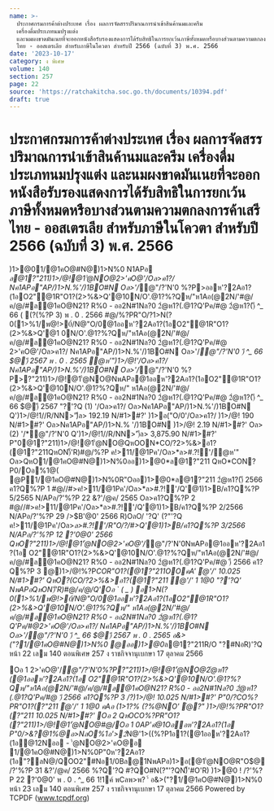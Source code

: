 ```yaml
---
name: >-
  ประกาศกรมการค้าต่างประเทศ เรื่อง ผลการจัดสรรปริมาณการนำเข้าสินค้านมและครีม
  เครื่องดื่มประเภทนมปรุงแต่ง
  และนมผงขาดมันเนยที่จะออกหนังสือรับรองแสดงการได้รับสิทธิในการยกเว้นภาษีทั้งหมดหรือบางส่วนตามความตกลงการค้าเสรี
  ไทย - ออสเตรเลีย สำหรับภาษีในโควตา สำหรับปี 2566 (ฉบับที่ 3) พ.ศ. 2566
date: '2023-10-17'
category: ง พิเศษ
volume: 140
section: 257
page: 22
source: 'https://ratchakitcha.soc.go.th/documents/10394.pdf'
draft: true
---
```


# ประกาศกรมการค้าต่างประเทศ เรื่อง ผลการจัดสรรปริมาณการนำเข้าสินค้านมและครีม เครื่องดื่มประเภทนมปรุงแต่ง และนมผงขาดมันเนยที่จะออกหนังสือรับรองแสดงการได้รับสิทธิในการยกเว้นภาษีทั้งหมดหรือบางส่วนตามความตกลงการค้าเสรี ไทย - ออสเตรเลีย สำหรับภาษีในโควตา สำหรับปี 2566 (ฉบับที่ 3) พ.ศ. 2566

)1>@01/@1คO@#N@)1>N%0 N1APอ *ล@1?"211)1>/@!@1'ํ@NO@2>'คO@'/Oล>ค1?/ Nค1APอ"AP/)1>N.%'/)1BO#N Oล>'/*@"/?'N'0 %?P>ออห'?2Aอ1?(1อO2"@1R"O1?(2>%&>Q'@10N/O'.@1?%?Qห/"ห1Aอ(@2N/'#@/ค/@/#ล@1คO@N21? R%0 - ออ2N#1Nล?0 2ํ@ห1?(.@1?Q'Pค/#@ 2ํ@ห1?()ี ^_ 66 ( (?(%?P 3) พ . 0 . 2566 #@/%?PR"O/?1>N(?0(1>%1/พ@!>0์/N@"O/0@1ออห'?2Aอ1?(1อO2"@1R"O1?(2>%&>Q'@1 0N/O'.@1?%?Qห/"ห1Aอ(@2N/'#@/ค/@/#ล@1คO@N21? R%0 - ออ2N#1Nล?0 2ํ@ห1?(.@1?Q'Pค/#@ 2>'คO@'/Oล>ค1?/ Nค1APอ"AP/)1>N.%'/)1BO#N Oล>'/*@"/?'N'0 )ี ^_ 66 $@)ี 2567 พ . 0 . 2565 ํ@ห'")1>/@!'/Oล>ค1?/ Nค1APอ"AP/)1>N.%'/)1BO#N Oล>'/*@"/?'N'0 %?P>?"211)1>/@!@1'ํ@NO@NพAPอ@1ออห'?2Aอ1?(1อO2"@1R"O1?(2>%&>Q'@10N/O'.@1?%?Qห/" ห1Aอ(@2N/'#@/ค/@/#ล@1คO@N21? R%0 - ออ2N#1Nล?0 2ํ@ห1?(.@1?Q'Pค/#@ 2ํ@ห1?()ี ^_ 66 $@)ี 2567 "?'?Q (1) '/Oล>ค1?/ Oล>Nค1APอ"AP/)1>N.%'/)1BO#N Q')1>/@!1//R/NN>')ีล> 192.19 N/#1>#?' )1>อ("O/0'/Oล>ค1?/ )1>/@! 190 N/#1>#?' Oล>Nค1APอ"AP/)1>N.% '/)1BO#N )1>/@! 2.19 N/#1>#?' Oล> (2) '/*@"/?'N'0 Q')1>/@!1//R/NN>')ีล> 3,875.90 N/#1>#?' P"0@1?"211)1>/@!@1'ํ@NO@QหOON*CO/?2>%&>อ1?(@1?"211QหON)็'R)#@/%?P ค!>11/@1Pค'/Oล>*ล>#.?!์'/ํ@ห'" Oล>QหO1/@1คO@#N@)1>N%0ออ)1>@0*ล@1?"211 QหO*CON?P0/Oอ%1@( @P1/@1คO@#N@)1>N%0R"Oออ)1>@0*ล@1?"211 2ํ@ห1?()ี 2566 ค1?Q%?P 1 #@//#>ค!>11/@1Pค'/Oล>*ล>#.?!์'/Q'@1)1>B/ค1?Q%?P 5/2565 N/APอ/?'%?P 22 &?'/@ค/ 2565 Oล>ค1?Q%?P 2 #@//#>ค!>11/@1Pค'/Oล>*ล>#.?!์'/Q'@1)1>B/ค1?Q%?P 2/2566 N/APอ/?'%?P 29 />$B'@0' 2566 R)OลO/ '?Q' (?"'?Q ค!>11/@1Pค'/Oล>*ล>#.?!์'/R"O/?/#>Q'@1)1>B/ค1?Q%?P 3/2566 N/APอ/?'%?P 12 ?'0@0' 2566 QหO?"211)1>/@!@1'ํ@NO@2>'คO@'/*@"/?'N'0NพAPอ@1ออห'?2Aอ1?(1อ O2"@1R"O1?(2>%&>Q'@10N/O'.@1?%?Qห/"ห1Aอ(@2N/'#@/ค/@/#ล@1คO@N21? R%0 - ออ2N#1Nล?0 2ํ@ห1?(.@1?Q'Pค/#@ )ี 2566 ค1?Q%?P 3 @)1>/@!%?P*COR"O1?(@1?"211OOคA' ํ@'/' 10.025 N/#1>#?' QหO?(*CO/?2>%&>อ1?(@1?"211 ํ@'/' 1 1@0 "?'?Q' NพAPอQหON)็'R)#@/ค/@/Q'Oอ ` ( _ ) อ1>N(?0(1>%1/พ@!>0์/N@"O/0@1ออห'?2Aอ1?(1อO2"@1R"O1?(2>%&>Q'@10N/O'.@1?%?Qห/" ห1Aอ(@2N/'#@/ค/@/#ล@1คO@N21? R%0 - ออ2N#1Nล?0 2ํ@ห1?(.@1?Q'Pค/#@2>'คO@'/Oล>ค1?/ Nค1APอ"AP/)1>N.%'/)1BO#N Oล>'/*@"/?'N'0 )ี ^_ 66 $@)ี 2567 พ . 0 . 2565 อ&>("?1/@1คO@#N@)1>N%0 @ออ)1>@0*ล@1?"211R/O "?#NอR)'?Q หน้า 22 เลม 140 ตอนพิเศษ 257 ง ราชกิจจานุเบกษา 17 ตุลาคม 2566

Oอ 1 2>'คO@'/*@"/?'N'0%?P?"211)1>/@!@1'ํ@NO@2ํ@ห1?(@1ออห'?2Aอ1?(1อ O2"@1R"O1?(2>%&>Q'@10N/O'.@1?%?Qห/"ห1Aอ(@2N/'#@/ค/@/#ล@1คO@N21? R%0 - ออ2N#1Nล?0 2ํ@ห1?(.@1?Q'Pค/#@ )ี 2566 ค1?Q%?P 3 /?)1>/@! 10.025 N/#1>#?' P"0/?*CO%?PR"O1?(?"211 ํ@'/' 1 1@0 คAอ (1>1?% (?%@NO' ํ@?" )1>/@!%?PR"O1?(?"211 10.025 N/#1>#?' Oอ 2 QหO*CO%?PR"O1?(?"211)1>/@!@1'ํ@NO@#@/Oอ 1 0AP'คํ@1Oออห'?2Aอ1?(1อ P"0/>&?@1%@อ>NลO%1อ'>2์*N@'1>((%?P1อ1?(@1ออห'?2Aอ1?(1อ@12Nออ - 'ํ@NO@2>'คO@อ 1/@1คO@#N@)1>N%0P"0ห'?2Aอ1?(1อ"?ลN@/QOO2"#Nอ1/0Bล@1NพAPอ)1>อ(@1'ํ@NO@R"O$@ /?'%?P 31 &?'/@ค/ 2566 %?Q'?Q #?QO#N(?"'?QN)็'#O'R) )1>@0 ! /?'%?P 22 ?'0@0' พ . 0 . ^_ 66 1!1ค์ พCลพ>พ? '์ อ&>("?1/@1คO@#N@)1>N%0 หน้า 23 เลม 140 ตอนพิเศษ 257 ง ราชกิจจานุเบกษา 17 ตุลาคม 2566 Powered by TCPDF (www.tcpdf.org)
